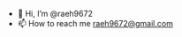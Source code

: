- 👋 Hi, I’m @raeh9672
- 📫 How to reach me raeh9672@gmail.com

<!---
raeh9672/raeh9672 is a ✨ special ✨ repository because its `README.md` (this file) appears on your GitHub profile.
You can click the Preview link to take a look at your changes.
--->
